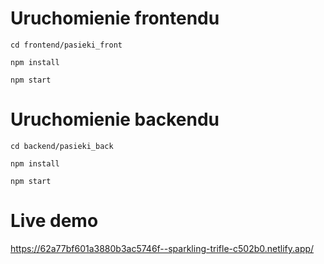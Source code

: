 # Uruchomienie frontendu
```
cd frontend/pasieki_front
```
```
npm install
```
```
npm start
```
# Uruchomienie backendu
```
cd backend/pasieki_back
```
```
npm install
```
```
npm start
```
# Live demo
https://62a77bf601a3880b3ac5746f--sparkling-trifle-c502b0.netlify.app/

